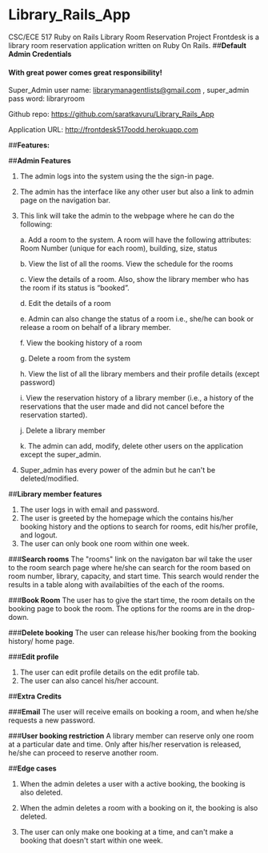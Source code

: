 # Library_Rails_App

CSC/ECE 517 Ruby on Rails Library Room Reservation Project
Frontdesk is a library room reservation application written on Ruby On Rails.
##**Default Admin Credentials**
#### With great power comes great responsibility! 
Super_Admin user name: librarymanagentlists@gmail.com  , super_admin pass word: libraryroom


Github repo: https://github.com/saratkavuru/Library_Rails_App

Application URL: http://frontdesk517oodd.herokuapp.com

##**Features:**

##**Admin Features**
1. The admin logs into the system using the the sign-in page.
2. The admin has the interface like any other user but also a link to admin page on the navigation bar.
3. This link will take the admin to the webpage where he can do the following:

   a. Add a room to the system. A room will have the following attributes: Room Number (unique for each room), building, size, status

   b. View the list of all the rooms. View the schedule for the rooms

   c. View the details of a room. Also, show the library member who has the room if its status is “booked”.

   d. Edit the details of a room 

   e. Admin can also change the status of a room i.e., she/he can book or release a room on behalf of a library member. 

   f. View the booking history of a room

   g. Delete a room from the system

   h. View the list of all the library members and their profile details (except password)

   i. View the reservation history of a library member (i.e., a history of the reservations that the user made and did not cancel before the reservation started). 

   j. Delete a library member

   k. The admin can add, modify, delete other users on the application except the super_admin.

4. Super_admin has every power of the admin but he can't be deleted/modified.



##**Library member features**

1. The user logs in with email and password.
2. The user is greeted by the homepage which the contains his/her booking history and the options to search for rooms, edit his/her profile, and logout.
3. The user can only book one room within one week. 

###**Search rooms**
The "rooms" link on the navigaton bar wil take the user to the room search page where he/she can search for the room based on room number, library, capacity, and start time. This search would render the results in a table along with availabilties of the each of the rooms.

###**Book Room**
The user has to give the start time, the room details on the booking page to book the room. The options for the rooms are in the drop-down.

###**Delete booking**
The user can release his/her booking from the booking history/ home page.

###**Edit profile**
1. The user can edit profile details on the edit profile tab.
2. The user can also cancel his/her account.


##**Extra Credits**

###**Email**
The user will receive emails on booking a room, and when he/she requests a new password.

###**User booking restriction**
A library member can reserve only one room at a particular date and time. Only after his/her reservation is released, he/she can proceed to reserve another room. 


##**Edge cases**

1. When the admin deletes a user with a active booking, the booking is also deleted.

2. When the admin deletes a room with a booking on it, the booking is also deleted.

3. The user can only make one booking at a time, and can't make a booking that doesn't start within one week.



